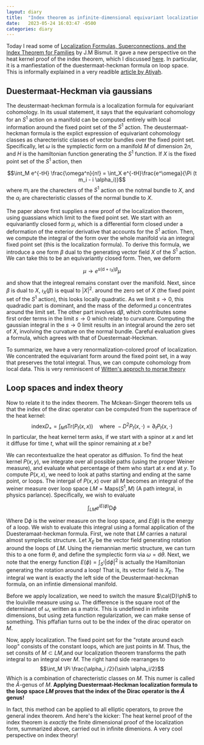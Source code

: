 ```yaml
---
layout: diary 
title:  "Index theorem as infinite-dimensional equivariant localization"
date:   2023-05-24 16:03:47 -0500
categories: diary
---
```


Today I read some of [Localization Formulas, Superconnections, and the Index Theorem for Families](https://projecteuclid.org/journals/communications-in-mathematical-physics/volume-103/issue-1/Localization-formulas-superconnections-and-the-index-theorem-for-families/cmp/1104114628.full) by J.M Bismut. It gave a new perspective on the heat kernel proof of the index theorem, which I discussed [here](https://chessapig.github.io/diary/2). In particular, it is a manfiestation of the duestermaat-heckman formula on loop space. This is informally explained in a very readible [article by Atiyah](http://www.numdam.org/article/AST_1985__131__43_0.pdf).

## Duestermaat-Heckman via gaussians

The deustermaat-heckman formula is a localization formula for equivariant cohomology. In its usual statement, it says that the equivariant cohomology for an $S^1$ action on a manifold can be computed entirely with local information around the fixed point set of the $S^1$ action. The deustermaat-heckman formula is the explict expression of equivariant cohomology classes as charecteristic classes of vector bundles over the fixed point set. Specifically, let $\omega$ is the symplectic form on a manifold $M$ of dimension $2n$, and $H$ is the hamiltonian function generating the $S^1$ function. If $X$ is the fixed point set of the $S^1$ action, then

$$\int_M e^{-tH} \frac{\omega^n}{n!} = \int_X e^{-tH}\frac{e^\omega}{\Pi (t m_i - i \alpha_i)}$$
where $m_i$ are the charecters of the $S^1$  action on the notmal bundle to $X$, and the $\alpha_i$ are charecteristic classes of the normal bundle to $X$.
 
The paper above first supplies a new proof of the localization theorem, using guassians which limit to the fixed point set. We start with an equivariantly closed form $\mu$, which is a differential form closed under a deformation of the exterior derivative that accounts for the $S^1$ action. Then, we compute the integral of the form over the whole manifold via an integral fixed point set (this is the localization formula). To derive this formula, we introduce a one form $\beta$ dual to the generating vector field $X$ of the $S^1$ action. We can take this to be an equivariantly closed form. Then, we deform 

$$\mu \to e^{s(\mathrm{d}  + \iota_X)\beta}\mu$$

and show that  the integreal remains constant over the manifold. Next, since $\beta$ is dual to $X$, $\iota_X(\beta)$ is equal to $\vert X\vert^2$. around the zero set of $X$ (the fixed point set of the $S^1$ action), this looks locally quadratic. As we limit $s\to 0$, this quadradic part is dominant, and the mass of the deformed $\mu$  concentrates around the limit set. The other part involves $\mathrm{d} \beta$, which contributes some first order terms in the limit $s \to 0$ which relate to curvature.  Computing the gaussian integral in the $s\to 0$ limit results in an integral around the zero set of $X$, involving the curvature on the normal bundle. Careful evaluation gives a formula, which agrees with that of Duestermaat-Heckman.

To summarize, we have a very renormalization-colored proof of localization. We concentrated the equivariant form around the fixed point set, in a way that preserves the total integral. Thus, we can compute cohomology from local data. This is very reminiscent of [Witten's approch to morse theory](http://personal.cimat.mx:8181/~gil/docencia/2012/teoria_de_morse/witten_supersymmetry_and_morse_theory.pdf)

## Loop spaces and index theory

Now to relate it to the index theorem. The Mckean-Singer theorem tells us that the index of the dirac operator can be computed from the supertrace of the heat kernel:
$$\text{index} D_+ = \int_M\text{sTr}( P_t(x,x)) \quad \text{where } -D^2P_t(x, \cdot) = \partial_t P_t(x, \cdot)$$
In particular, the heat kernel term asks, if we start with a spinor at $x$ and let it diffuse for time $t$, what will the spinor remaining at $x$ be? 

We can recontextualize the heat operator as diffusion. To find the heat kernel $P(x,y)$, we integrate over all possible paths (using the proper Weiner measure), and evaluate what percentage of them who start at $x$ end at $y$. To compute $P(x,x)$, we need to look at paths starting and ending at the same point, or loops. The intergal of $P(x,x)$ over all $M$ becomes an integral of the weiner measure over loop space $LM = \text{Maps}(S^1,M)$ (A path integral, in physics parlance). Specifically, we wish to evaluate

$$\int_{LM} e^{i E(\phi)} \mathrm{D}\phi$$

Where $\mathrm{D}\phi$ is the weiner measure on the loop space, and $E(\phi)$ is the energy of a loop. We wish to evaluate this integral using a formal application of the Duesteramaat-heckman formula. First, we note that $LM$ carries a natural almost symplectic structure. Let $X_E$ be the vector field generating rotation around the loops of $LM$. Using the riemannian mertic structure, we can turn this to a one form $\theta$, and define the symplectic form via $\omega = \text{d} \theta$. Next, we note that the energy function $E(\phi) = \int_{S^1} \vert \text{d}\phi \vert ^2$ is actually the Hamiltonian generating the rotation around a loop! That is, its vector field is $X_E$. The integral we want is exactly the left side of the Deustermaat-heckman  formula, on an infintie dimensional manifold.

Before we apply localization, we need to switch the masure $\cal{D}\phi$ to the louiville measure using $\omega$. The difference is the square root of the determinant of $\omega$, written as a matrix. This is undefined in infinite dimensions, but using zeta function regularization, we can make sense of something. This pffafian turns out to be the index of the dirac operator on $M$. 

Now, apply localization. The fixed point set for the "rotate around each loop" consists of the constant loops, which are just points in $M$. Thus, the set consits of $M\subset LM$,and our localization theorem transforms the path integral to an integral over $M$. The right hand side rearranges to
$$\int_M \Pi \frac{\alpha_i /2}{\sinh \alpha_i/2}$$
Which is a combination of charecteristic classes on $M$. This numer is called the $\hat{A}$-genus of $M$. 
**Applying Duestermaat-Heckman localization formula to the loop space $LM$ proves that the index of the Dirac operator is the $\hat{A}$ genus!**

In fact, this method can be applied to all elliptic operators, to prove the general index theorem. And here's the kicker: The heat kernel proof of the index theorem is *exactly* the finite dimensional proof of the localization form, summarized above, carried out in infinite dimenions. A very cool perspective on index theory!